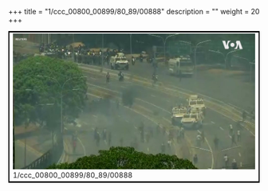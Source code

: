 +++
title = "1/ccc_00800_00899/80_89/00888"
description = ""
weight = 20
+++

<table style="border:2px solid black;max-width:800px;max-height:800px;" 
><tr><td>
<img class="center-fit-jpg"
src="/jpg_/aaa_20190430_NxaOmWaI8sI_00887.jpg">
1/ccc_00800_00899/80_89/00888
</img></td></tr></table>
